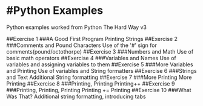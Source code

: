 #Python Examples
==============

Python examples worked from Python The Hard Way v3

##Exercise 1
###A Good First Program
Printing Strings
##Exercise 2
###Comments and Pound Characters
Use of the '#' sign for comments(pound/octothorpe)
##Exercise 3
###Numbers and Math
Use of basic math operators
##Exercise 4
###Variables and Names
Use of variables and assigning variables to them
##Exercise 5
###More Variables and Printing
Use of variables and String formatters
##Exercise 6
###Strings and Text
Additional String formatting
##Exercise 7
###More Printing
More Printing
##Exercise 8
###Printing, Printing
Printing++
##Exercise 9
###Printing, Printing, Printing
Printing += Printing
##Exercise 10
###What Was That?
Additional string formatting, introducing tabs
